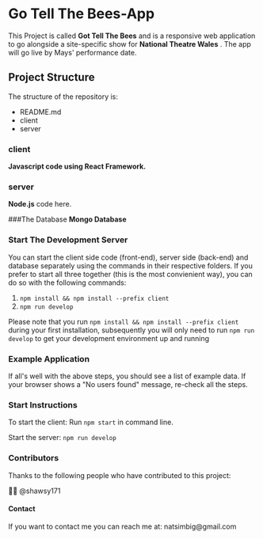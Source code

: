 <h1>Go Tell The Bees-App</h1>

This Project is called **Got Tell The Bees** and is a responsive web application to go alongside a site-specific show for **National Theatre Wales** . The app will go live by Mays' performance date.

## Project Structure

The structure of the repository is:

- README.md
- client
- server

### client
**Javascript code using React Framework.**

### server
**Node.js** code here.

###The Database
**Mongo Database**

### Start The Development Server

You can start the client side code (front-end), server side (back-end) and database separately using the commands in their respective folders. If you prefer to start all three together (this is the most convienient way), you can do so with the following commands:

1. `npm install && npm install --prefix client`
2. `npm run develop`

Please note that you run `npm install && npm install --prefix client` during your first installation, subsequently you will only need to run `npm run develop` to get your development environment up and running
### Example Application

If all's well with the above steps, you should see a list of example data. If your browser shows a "No users found" message, re-check all the steps.
### Start Instructions

To start the client:
Run `npm start` in command line.

Start the server:
`npm run develop`

<h3>Contributors</h3>

Thanks to the following people who have contributed to this project:

🧑‍🏫 @shawsy171

<h4>Contact</h4>
If you want to contact me you can reach me at: natsimbig@gmail.com

